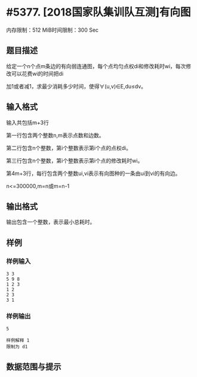 # #5377. [2018国家队集训队互测]有向图 

内存限制：512 MiB时间限制：300 Sec

## 题目描述

给定一个n个点m条边的有向弱连通图，每个点均匀点权di和修改耗时wi，每次修改可以花费wi的时间把di

加1或者减1，求最少消耗多少时间，使得&forall;(u,v)&isin;E,du&le;dv。

## 输入格式

输入共包括m+3行

第一行包含两个整数n,m表示点数和边数。

第二行包含n个整数，第i个整数表示第i个点的点权di。

第三行包含n个整数，第i个整数表示第i个点的修改耗时wi。

第4m+3行，每行包含两个整数ui,vi表示有向图种的一条由ui到vi的有向边。

n<=300000,m=n或m=n-1

## 输出格式

输出包含一个整数，表示最小总耗时。

## 样例

### 样例输入

    
    3 3
    5 9 8
    1 2 3
    1 2
    2 3
    3 1
    

### 样例输出

    
    5
    
    样例解释 1
    限制为 d1
    

## 数据范围与提示
